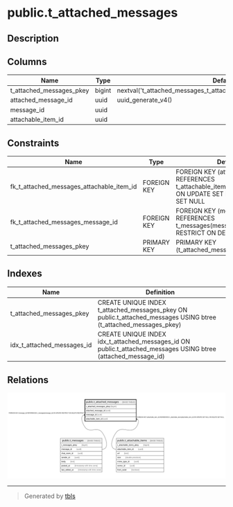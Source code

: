 # public.t_attached_messages

## Description

## Columns

| Name | Type | Default | Nullable | Children | Parents | Comment |
| ---- | ---- | ------- | -------- | -------- | ------- | ------- |
| t_attached_messages_pkey | bigint | nextval('t_attached_messages_t_attached_messages_pkey_seq'::regclass) | false |  |  |  |
| attached_message_id | uuid | uuid_generate_v4() | false |  |  |  |
| message_id | uuid |  | false |  | [public.t_messages](public.t_messages.md) |  |
| attachable_item_id | uuid |  | true |  | [public.t_attachable_items](public.t_attachable_items.md) |  |

## Constraints

| Name | Type | Definition |
| ---- | ---- | ---------- |
| fk_t_attached_messages_attachable_item_id | FOREIGN KEY | FOREIGN KEY (attachable_item_id) REFERENCES t_attachable_items(attachable_item_id) ON UPDATE SET NULL ON DELETE SET NULL |
| fk_t_attached_messages_message_id | FOREIGN KEY | FOREIGN KEY (message_id) REFERENCES t_messages(message_id) ON UPDATE RESTRICT ON DELETE RESTRICT |
| t_attached_messages_pkey | PRIMARY KEY | PRIMARY KEY (t_attached_messages_pkey) |

## Indexes

| Name | Definition |
| ---- | ---------- |
| t_attached_messages_pkey | CREATE UNIQUE INDEX t_attached_messages_pkey ON public.t_attached_messages USING btree (t_attached_messages_pkey) |
| idx_t_attached_messages_id | CREATE UNIQUE INDEX idx_t_attached_messages_id ON public.t_attached_messages USING btree (attached_message_id) |

## Relations

![er](public.t_attached_messages.svg)

---

> Generated by [tbls](https://github.com/k1LoW/tbls)

